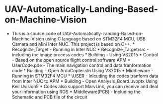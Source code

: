 # UAV-Automatically-Landing-Based-on-Machine-Vision
* This is a source code of UAV-Automatically-Landing-Based-on-Machine-Vision using C language based on STM32F4 MCU, USB Camera and Mini Inter NUC. This project is based on C++.
      * Recognize_Target - Running in Inter NUC
         * Recognize_Target\src - including the image process codes
         * Building - Using VS2015
      * Control - Based on the open source flight control software APM
         * UserCode.pde - The main navigation control and data tranformation code
         * Building - Open ArduCopter.sln Using VS2015
      * Middleware - Running in STM32F4 MCU
         * \USER - Inlcuding the codes tranform data from Inter NUC to APM 
         * Building - Open Analysis_Board.uvoptx Using Keil Uvision5
         * Codes also support MarvLink, you can receive and deal your information using ROS
      * Middleware(PCB) - Including the Schematic and PCB file of the circuit
